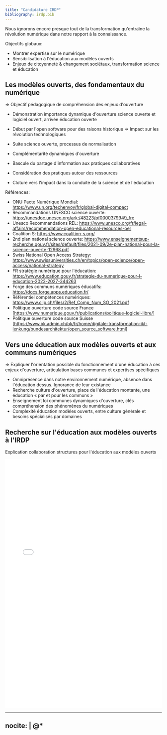 ```yaml
---
title: "Candidature IRDP"
bibliography: irdp.bib
---
```


Nous ignorons encore presque tout de la transformation qu'entraîne la révolution numérique dans notre rapport à la connaissance.

Objectifs globaux:

- Montrer expertise sur le numérique
- Sensibilisation à l'éducation aux modèles ouverts
- Enjeux de citoyenneté & changement sociétaux, transformation science et éducation

## Les modèles ouverts, des fondamentaux du numérique

=> Objectif pédagogique de compréhension des enjeux d'ouverture

- Démonstration importance dynamique d'ouverture science ouverte et logiciel ouvert, arrivée éducation ouverte
- Début par l'open software pour des raisons historique => Impact sur les révolution technologiques
- Suite science ouverte, processus de normalisation

- Complémentarité dynamiques d'ouverture

- Bascule du partage d'information aux pratiques collaboratives
- Considération des pratiques autour des ressources
- Cloture vers l'impact dans la conduite de la science et de l'éducation

Références:

- ONU Pacte Numérique Mondial: https://www.un.org/techenvoy/fr/global-digital-compact
- Recommandations UNESCO science ouverte: https://unesdoc.unesco.org/ark:/48223/pf0000379949_fre
- Unesco Recommandations REL: https://www.unesco.org/fr/legal-affairs/recommendation-open-educational-resources-oer
- Coalition S: https://www.coalition-s.org/
- 2nd plan national science ouverte: https://www.enseignementsup-recherche.gouv.fr/sites/default/files/2021-09/2e-plan-national-pour-la-science-ouverte-12968.pdf
- Swiss National Open Access Strategy: https://www.swissuniversities.ch/en/topics/open-science/open-access/national-strategy
- FR stratégie numérique pour l'éducation: https://www.education.gouv.fr/strategie-du-numerique-pour-l-education-2023-2027-344263
- Forge des communs numériques éducatifs: https://docs.forge.apps.education.fr/
- Référentiel compétences numériques: https://www.ciip.ch/files/2/Ref_Comp_Num_SO_2021.pdf
- Politique ouverture code source France [https://www.numerique.gouv.fr/publications/politique-logiciel-libre/]
- Politique ouverture code source Suisse [https://www.bk.admin.ch/bk/fr/home/digitale-transformation-ikt-lenkung/bundesarchitektur/open_source_software.html]

## Vers une éducation aux modèles ouverts et aux communs numériques

=> Expliquer l'orientation possible du fonctionnement d'une éducation à ces enjeux d'ouverture, articulation bases
communes et expertises spécifiques

- Omniprésence dans notre environnement numérique, absence dans l'éducation dessus. Ignorance de leur existance
- Recherche culture d'ouverture, place de l'éducation montante, une éducation « par et pour les communs »
- Enseignement loi communes dynamiques d'ouverture, clés compréhension des phénomènes du numériques
- Complexité éducation modèles ouverts, entre culture générale et besoins spécialisés par domaines

## Recherche sur l'éducation aux modèles ouverts à l'IRDP

Explication collaboration structures pour l'éducation aux modèles ouverts

<embed src="job-offer.pdf" width="100%" height="800" type="application/pdf">

---
nocite: |
  @*
---
